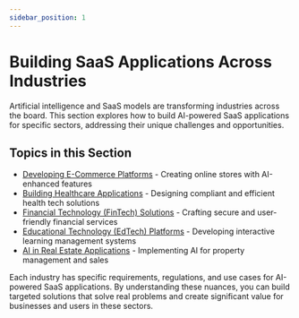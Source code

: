 ```yaml
---
sidebar_position: 1
---
```


# Building SaaS Applications Across Industries

Artificial intelligence and SaaS models are transforming industries across the board. This section explores how to build AI-powered SaaS applications for specific sectors, addressing their unique challenges and opportunities.

## Topics in this Section

- [Developing E-Commerce Platforms](./ecommerce.md) - Creating online stores with AI-enhanced features
- [Building Healthcare Applications](./healthcare.md) - Designing compliant and efficient health tech solutions
- [Financial Technology (FinTech) Solutions](./fintech.md) - Crafting secure and user-friendly financial services
- [Educational Technology (EdTech) Platforms](./edtech.md) - Developing interactive learning management systems
- [AI in Real Estate Applications](./real-estate.md) - Implementing AI for property management and sales

Each industry has specific requirements, regulations, and use cases for AI-powered SaaS applications. By understanding these nuances, you can build targeted solutions that solve real problems and create significant value for businesses and users in these sectors.
